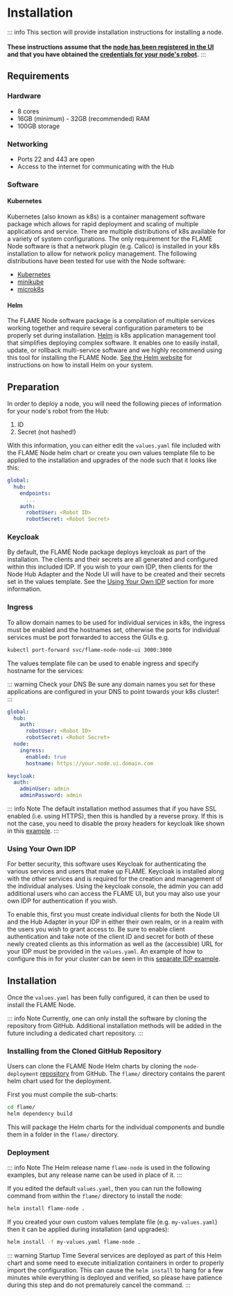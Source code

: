 # Installation

::: info
This section will provide installation instructions for installing a node.<br><br>**These instructions assume that the
[node has been registered in the UI](./node-registration#creating-a-node-in-the-hub) and that you have obtained the 
[credentials for your node's robot](./node-registration#credentials-for-deployment).**
:::

## Requirements

### Hardware
* 8 cores
* 16GB (minimum) - 32GB (recommended) RAM
* 100GB storage

### Networking
* Ports 22 and 443 are open
* Access to the internet for communicating with the Hub

### Software
#### Kubernetes
Kubernetes (also known as k8s) is a container management software package which allows for rapid deployment and
scaling of multiple applications and service. There are multiple distributions of k8s available for a variety of
system configurations. The only requirement for the FLAME Node software is that a network plugin (e.g. Calico)
is installed in your k8s installation to allow for network policy management. The following distributions have been
tested for use with the Node software:

* [Kubernetes](https://kubernetes.io/docs/setup/)
* [minikube](https://minikube.sigs.k8s.io/docs/start/?arch=%2Fwindows%2Fx86-64%2Fstable%2F.exe+download)
* [microk8s](https://microk8s.io/docs/getting-started)


#### Helm
The FLAME Node software package is a compilation of multiple services working together and require several
configuration parameters to be properly set during installation. [Helm](https://helm.sh/) is k8s application
management tool that simplifies deploying complex software. It enables one to easily install, update, or rollback
multi-service software and we highly recommend using this tool for installing the FLAME Node.
[See the Helm website](https://helm.sh/docs/intro/install/) for instructions on how to install Helm on your system.


## Preparation

In order to deploy a node, you will need the following pieces of information for your node's robot from the Hub:

1. ID
2. Secret (not hashed!)

With this information, you can either edit the `values.yaml` file included with the FLAME Node helm chart or create
you own values template file to be applied to the installation and upgrades of the node such that it looks like this:

```yaml
global:
  hub:
    endpoints:
      ...
    auth:
      robotUser: <Robot ID>
      robotSecret: <Robot Secret>
```

### Keycloak
By default, the FLAME Node package deploys keycloak as part of the installation. The clients and their secrets are
all generated and configured within this included IDP. If you wish to your own IDP, then clients for the Node Hub
Adapter and the Node UI will have to be created and their secrets set in the values template. See the
[Using Your Own IDP](#using-your-own-idp) section for more information.

### Ingress
To allow domain names to be used for individual services in k8s, the ingress must be enabled and the hostnames set,
otherwise the ports for individual services must be port forwarded to access the GUIs e.g.

```bash
kubectl port-forward svc/flame-node-node-ui 3000:3000
```

The values template file can be used to enable ingress and specify hostname for the services:

::: warning Check your DNS
Be sure any domain names you set for these applications are configured in your DNS to point towards your k8s cluster!
:::

```yaml
global:
  hub:
    auth:
      robotUser: <Robot ID>
      robotSecret: <Robot Secret>
  node:
    ingress:
      enabled: true
      hostname: https://your.node.ui.domain.com

keycloak:
  auth:
    adminUser: admin
    adminPassword: admin
```

::: info Note
The default installation method assumes that if you have SSL enabled (i.e. using HTTPS), then this is handled by 
a reverse proxy. If this is not the case, you need to disable the proxy headers for keycloak like shown in this 
<a href="/files/values_no_reverse_proxy_example.yaml" download>example</a>.
:::

### Using Your Own IDP
For better security, this software uses Keycloak for authenticating the various services and users that make up FLAME. 
Keycloak is installed along with the other services and is required for the creation and management of the individual 
analyses. Using the keycloak console, the admin you can add additional users who can access the FLAME UI, but you may 
also use your own IDP for authentication if you wish.

To enable this, first you must create individual clients for both the Node UI and the Hub Adapter in your IDP in either 
their own realm, or in a realm with the users you wish to grant access to. 
Be sure to enable client authentication and take note of the client ID and secret for both of these newly created 
clients as this information as well as the (accessible) URL for your IDP must be provided in the `values.yaml`.
An example of how to configure this in for your cluster can be seen in this
<a href="/files/values_separate_idp.yaml" download>separate IDP example</a>.

## Installation

Once the `values.yaml` has been fully configured, it can then be used to install the FLAME Node.

::: info Note
Currently, one can only install the software by cloning the repository from GitHub. Additional installation methods
will be added in the future including a dedicated chart repository.
:::

### Installing from the Cloned GitHub Repository
Users can clone the FLAME Node Helm charts by cloning the
`node-deployment` [repository](https://github.com/PrivateAIM/node-deployment) from GitHub. The `flame/` directory
contains the parent helm chart used for the deployment.

First you must compile the sub-charts:
```bash
cd flame/
helm dependency build
```

This will package the Helm charts for the individual components and bundle them in a folder in the `flame/` directory.

### Deployment

::: info Note
The Helm release name `flame-node` is used in the following examples, but any release name can be used in place of it.
:::

If you edited the default `values.yaml`, then you can run the following command from within the `flame/` directory to
install the node:

```bash
helm install flame-node .
```

If you created your own custom values template file (e.g. `my-values.yaml`) then it can be applied during
installation (and upgrades):

```bash
helm install -f my-values.yaml flame-node . 
```

::: warning Startup Time
Several services are deployed as part of this Helm chart and some need to execute initialization containers in order
to properly import the configuration. This can cause the `helm install` to hang for a few minutes while everything
is deployed and verified, so please have patience during this step and do not prematurely cancel the command.
:::

